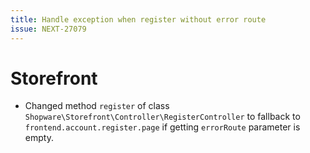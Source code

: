 ```yaml
---
title: Handle exception when register without error route
issue: NEXT-27079
---
```

# Storefront
* Changed method `register` of class `Shopware\Storefront\Controller\RegisterController` to fallback to `frontend.account.register.page` if getting `errorRoute` parameter is empty.

